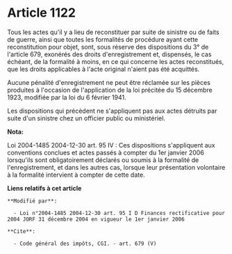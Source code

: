 # Article 1122

Tous les actes qu'il y a lieu de reconstituer par suite de sinistre ou de faits de guerre, ainsi que toutes les formalités de
procédure ayant cette reconstitution pour objet, sont, sous réserve des dispositions du 3° de l'article 679, exonérés des
droits d'enregistrement et, dispensés, le cas échéant, de la formalité à moins, en ce qui concerne les actes reconstitués,
que les droits applicables à l'acte original n'aient pas été acquittés. 

Aucune pénalité d'enregistrement ne peut être réclamée sur les pièces produites à l'occasion de l'application de la loi
précitée du 15 décembre 1923, modifiée par la loi du 6 février 1941. 

Les dispositions qui précèdent ne s'appliquent pas aux actes détruits par suite d'un sinistre chez un officier public ou
ministériel.

**Nota:**

Loi 2004-1485 2004-12-30 art. 95 IV : Ces dispositions s'appliquent aux conventions conclues et actes passés à compter du 1er
janvier 2006 lorsqu'ils sont obligatoirement déclarés ou soumis à la formalité de l'enregistrement, et dans les autres cas,
lorsque leur présentation volontaire à la formalité intervient à compter de cette date.

**Liens relatifs à cet article**

	**Modifié par**:

	  - Loi n°2004-1485 2004-12-30 art. 95 I D Finances rectificative pour 2004 JORF 31 décembre 2004 en vigueur le 1er janvier 2006

	**Cite**:

	  - Code général des impôts, CGI. - art. 679 (V)
